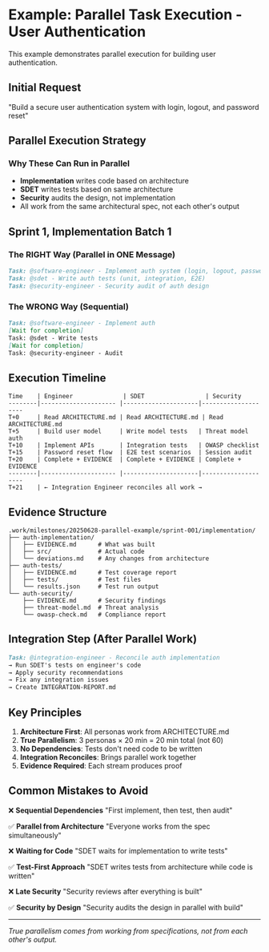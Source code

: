 # Example: Parallel Task Execution - User Authentication

This example demonstrates parallel execution for building user authentication.

## Initial Request
"Build a secure user authentication system with login, logout, and password reset"

## Parallel Execution Strategy

### Why These Can Run in Parallel
- **Implementation** writes code based on architecture
- **SDET** writes tests based on same architecture
- **Security** audits the design, not implementation
- All work from the same architectural spec, not each other's output

## Sprint 1, Implementation Batch 1

### The RIGHT Way (Parallel in ONE Message)
```markdown
Task: @software-engineer - Implement auth system (login, logout, password reset)
Task: @sdet - Write auth tests (unit, integration, E2E)
Task: @security-engineer - Security audit of auth design
```

### The WRONG Way (Sequential)
```markdown
Task: @software-engineer - Implement auth
[Wait for completion]
Task: @sdet - Write tests
[Wait for completion]  
Task: @security-engineer - Audit
```

## Execution Timeline

```
Time    | Engineer              | SDET                 | Security
--------|--------------------- |---------------------|--------------------
T+0     | Read ARCHITECTURE.md | Read ARCHITECTURE.md | Read ARCHITECTURE.md
T+5     | Build user model     | Write model tests   | Threat model auth
T+10    | Implement APIs       | Integration tests   | OWASP checklist
T+15    | Password reset flow  | E2E test scenarios  | Session audit
T+20    | Complete + EVIDENCE  | Complete + EVIDENCE | Complete + EVIDENCE
--------|--------------------- |---------------------|--------------------
T+21    | ← Integration Engineer reconciles all work →
```

## Evidence Structure

```
.work/milestones/20250628-parallel-example/sprint-001/implementation/
├── auth-implementation/
│   ├── EVIDENCE.md      # What was built
│   ├── src/             # Actual code
│   └── deviations.md    # Any changes from architecture
├── auth-tests/
│   ├── EVIDENCE.md      # Test coverage report
│   ├── tests/           # Test files
│   └── results.json     # Test run output
└── auth-security/
    ├── EVIDENCE.md      # Security findings
    ├── threat-model.md  # Threat analysis
    └── owasp-check.md   # Compliance report
```

## Integration Step (After Parallel Work)

```markdown
Task: @integration-engineer - Reconcile auth implementation
→ Run SDET's tests on engineer's code
→ Apply security recommendations
→ Fix any integration issues
→ Create INTEGRATION-REPORT.md
```

## Key Principles

1. **Architecture First**: All personas work from ARCHITECTURE.md
2. **True Parallelism**: 3 personas × 20 min = 20 min total (not 60)
3. **No Dependencies**: Tests don't need code to be written
4. **Integration Reconciles**: Brings parallel work together
5. **Evidence Required**: Each stream produces proof

## Common Mistakes to Avoid

❌ **Sequential Dependencies**
"First implement, then test, then audit"

✅ **Parallel from Architecture**
"Everyone works from the spec simultaneously"

❌ **Waiting for Code**
"SDET waits for implementation to write tests"

✅ **Test-First Approach**
"SDET writes tests from architecture while code is written"

❌ **Late Security**
"Security reviews after everything is built"

✅ **Security by Design**
"Security audits the design in parallel with build"

---
*True parallelism comes from working from specifications, not from each other's output.*